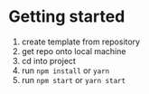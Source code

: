 # Getting started
1. create template from repository
2. get repo onto local machine
3. cd into project
4. run `npm install` or `yarn`
5. run `npm start` or `yarn start`
